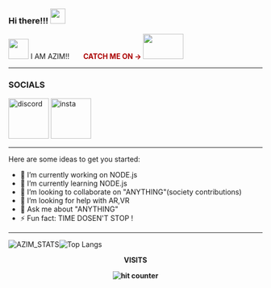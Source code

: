 ### Hi there!!!  <img src="https://i.pinimg.com/originals/7f/d4/1a/7fd41abad4871706f9ab7940cfc0234a.gif" width="30px">
<img src="https://emoji.gg/assets/emoji/3454_MP5.gif" width="40px"> I AM AZIM!!  &nbsp;  &nbsp;  &nbsp;
<b style="color:#ab0101;">CATCH ME ON -> </b>
<a href="https://www.youtube.com/channel/UCiO64wCoqdvReHcCD0W4aLg" target="_blank"><img src="https://mir-s3-cdn-cf.behance.net/project_modules/disp/7cf15219547245.562fd311ee350.gif" width="80px" height="50px"> </a>

---
<h3> SOCIALS </h3>

<a href="https://discord.gg/KejdGWYY"><img src="https://discord.bots.gg/img/bot_icon_placeholder.png" alt="discord" width="80px" height="80px"/></a>
<a href="https://www.linkedin.com/in/mohammed-azim-358314201/"><img src="https://gobrightwing.com/wp-content/uploads/2016/05/linkedin-logo-300x300.png" alt="insta" width="80px" height="80px"/></a>

---
<!-- ![YouTube Channel Subscribers](https://img.shields.io/youtube/channel/subscribers/UCiO64wCoqdvReHcCD0W4aLg?label=Amazing%20people&style=social) -->

<!-- **Azim-js/Azim-js** is a ✨ _special_ ✨ repository because its `README.md` (this file) appears on your GitHub profile. -->

Here are some ideas to get you started:

- 🔭 I’m currently working on NODE.js
- 🌱 I’m currently learning NODE.js
- 👯 I’m looking to collaborate on "ANYTHING"(society contributions)
- 🤔 I’m looking for help with AR,VR
- 💬 Ask me about "ANYTHING"
- ⚡ Fun fact: TIME DOSEN'T STOP !

---
![AZIM_STATS](https://github-readme-stats.vercel.app/api?username=Azim-js&count_private=true&show_icons=true&theme=tokyonight)![Top Langs](https://github-readme-stats.vercel.app/api/top-langs/?username=Azim-js&layout=compact&theme=tokyonight)

<div align="center">
<p><strong>VISITS<Strong></p>
<img src="https://profile-counter.glitch.me/Azim-js/count.svg" alt="hit counter" align="center">
</div>
